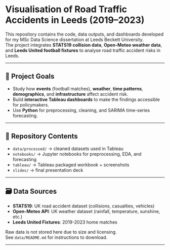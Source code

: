 # Visualisation of Road Traffic Accidents in Leeds (2019–2023)

This repository contains the code, data outputs, and dashboards developed for my MSc Data Science dissertation at Leeds Beckett University.  
The project integrates **STATS19 collision data**, **Open-Meteo weather data**, and **Leeds United football fixtures** to analyse road traffic accident risks in Leeds.

---

## 🚦 Project Goals
- Study how **events** (football matches), **weather**, **time patterns**, **demographics**, and **infrastructure** affect accident risk.  
- Build **interactive Tableau dashboards** to make the findings accessible for policymakers.  
- Use **Python** for preprocessing, cleaning, and SARIMA time-series forecasting.  

---

## 📂 Repository Contents
- `data/processed/` → cleaned datasets used in Tableau  
- `notebooks/` → Jupyter notebooks for preprocessing, EDA, and forecasting  
- `tableau/` → Tableau packaged workbook + screenshots  
- `slides/` → final presentation deck   

---

## 🗃️ Data Sources
- **STATS19**: UK road accident dataset (collisions, casualties, vehicles)  
- **Open-Meteo API**: UK weather dataset (rainfall, temperature, sunshine, etc.) 
- **Leeds United Fixtures**: 2019-2023 home matches  

Raw data is not stored here due to size and licensing.  
See `data/README.md` for instructions to download.  

---
